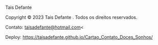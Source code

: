 Tais Defante

Copyright © 2023 Tais Defante . Todos os direitos reservados.

Contato: taisadefante@hotmail.com<

Deploy: https://taisadefante.github.io/Cartao_Contato_Doces_Sonhos/